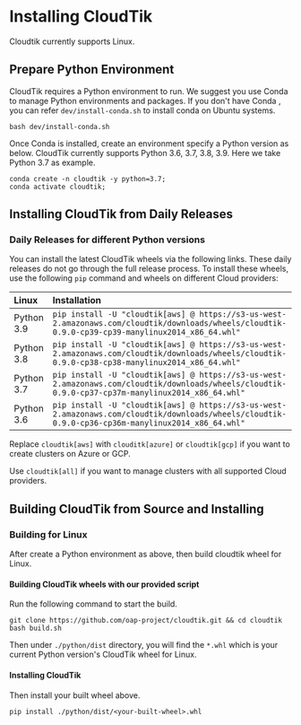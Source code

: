 # Installing CloudTik

Cloudtik currently supports Linux.

## Prepare Python Environment

CloudTik requires a Python environment to run. We suggest you use Conda to manage Python environments and packages. If you don't have Conda , you can refer ```dev/install-conda.sh``` to install conda on Ubuntu systems.

```
bash dev/install-conda.sh
```

Once Conda is installed, create an environment specify a Python version as below. 
CloudTik currently supports Python 3.6, 3.7, 3.8, 3.9. Here we take Python 3.7 as example.

```
conda create -n cloudtik -y python=3.7;
conda activate cloudtik;
```

## Installing CloudTik from Daily Releases

### Daily Releases for different Python versions

You can install the latest CloudTik wheels via the following links. These daily releases do not go through the full release process. 
To install these wheels, use the following `pip` command and wheels on different Cloud providers:



| Linux      | Installation                                                                                                                                        |
|:-----------|:----------------------------------------------------------------------------------------------------------------------------------------------------|
| Python 3.9 | `pip install -U "cloudtik[aws] @ https://s3-us-west-2.amazonaws.com/cloudtik/downloads/wheels/cloudtik-0.9.0-cp39-cp39-manylinux2014_x86_64.whl" `  |
| Python 3.8 | `pip install -U "cloudtik[aws] @ https://s3-us-west-2.amazonaws.com/cloudtik/downloads/wheels/cloudtik-0.9.0-cp38-cp38-manylinux2014_x86_64.whl" `  |
| Python 3.7 | `pip install -U "cloudtik[aws] @ https://s3-us-west-2.amazonaws.com/cloudtik/downloads/wheels/cloudtik-0.9.0-cp37-cp37m-manylinux2014_x86_64.whl" ` |
| Python 3.6 | `pip install -U "cloudtik[aws] @ https://s3-us-west-2.amazonaws.com/cloudtik/downloads/wheels/cloudtik-0.9.0-cp36-cp36m-manylinux2014_x86_64.whl" ` |

Replace `cloudtik[aws]` with `clouditk[azure]` or `cloudtik[gcp]` if you want to create clusters on Azure or GCP.

Use `cloudtik[all]` if you want to manage clusters with all supported Cloud providers.

## Building CloudTik from Source and Installing

### Building for Linux

After create a Python environment as above, then build cloudtik wheel for Linux.

#### Building CloudTik wheels with our provided script

Run the following command to start the build.

```
git clone https://github.com/oap-project/cloudtik.git && cd cloudtik
bash build.sh
```
Then under `./python/dist` directory, you will find the `*.whl` which is your current Python version's CloudTik wheel for Linux.

#### Installing CloudTik 

Then install your built wheel above.

```
pip install ./python/dist/<your-built-wheel>.whl 
```